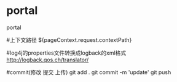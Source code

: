 # portal
portal

#上下文路径
${pageContext.request.contextPath}

#log4j的properties文件转换成logback的xml格式
http://logback.qos.ch/translator/

#commit(修改 提交 上传)
git add .
git commit -m 'update'
git push